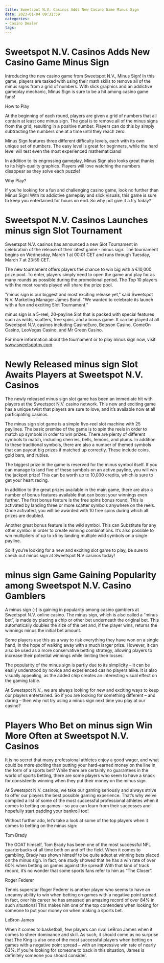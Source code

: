 ```yaml
---
title: Sweetspot N.V. Casinos Adds New Casino Game Minus Sign
date: 2023-01-04 09:31:59
categories:
- Casino Dealer
tags:
---
```



#  Sweetspot N.V. Casinos Adds New Casino Game Minus Sign

Introducing the new casino game from Sweetspot N.V., Minus Sign! In this game, players are tasked with using their math skills to remove all of the minus signs from a grid of numbers. With slick graphics and an addictive gameplay mechanic, Minus Sign is sure to be a hit among casino game fans!

How to Play

At the beginning of each round, players are given a grid of numbers that all contain at least one minus sign. The goal is to remove all of the minus signs from the grid, resulting in a positive number. Players can do this by simply subtracting the numbers one at a time until they reach zero.

Minus Sign features three different difficulty levels, each with its own unique set of numbers. The easy level is great for beginners, while the hard level will test even the most experienced mathematicians!

In addition to its engrossing gameplay, Minus Sign also looks great thanks to its high-quality graphics. Players will love watching the numbers disappear as they solve each puzzle!

Why Play?

If you’re looking for a fun and challenging casino game, look no further than Minus Sign! With its addictive gameplay and slick visuals, this game is sure to keep you entertained for hours on end. So why not give it a try today?

#  Sweetspot N.V. Casinos Launches minus sign Slot Tournament

Sweetspot N.V. casinos has announced a new Slot Tournament in celebration of the release of their latest game - minus sign. The tournament begins on Wednesday, March 1 at 00:01 CET and runs through Tuesday, March 7 at 23:59 CET.

The new tournament offers players the chance to win big with a €10,000 prize pool. To enter, players simply need to open the game and play for as many rounds as possible during the promotional period. The Top 10 players with the most rounds played will share the prize pool.

"minus sign is our biggest and most exciting release yet," said Sweetspot N.V. Marketing Manager James Bond. "We wanted to celebrate its launch with a fun and exciting Slot Tournament."

minus sign is a 5-reel, 20-payline Slot that is packed with special features such as wilds, scatters, free spins, and a bonus game. It can be played at all Sweetspot N.V. casinos including CasinoEuro, Betsson Casino, ComeOn Casino, LeoVegas Casino, and Mr Green Casino.

For more information about the tournament or to play minus sign now, visit www.sweetspotnv.com

#  Newly Released minus sign Slot Awaits Players at Sweetspot N.V. Casinos

The newly released minus sign slot game has been an immediate hit with players at the Sweetspot N.V. casino network. This new and exciting game has a unique twist that players are sure to love, and it’s available now at all participating casinos.

The minus sign slot game is a simple five-reel slot machine with 25 paylines. The basic premise of the game is to spin the reels in order to match up symbols in order to win prizes. There are plenty of different symbols to match, including cherries, bells, lemons, and plums. In addition to these traditional symbols, there are also a number of themed symbols that can payout big prizes if matched up correctly. These include coins, gold bars, and rubies.

The biggest prize in the game is reserved for the minus symbol itself. If you can manage to land five of these symbols on an active payline, you will win the jackpot prize! This can be worth up to 10,000 credits, which is sure to get your heart racing.

In addition to the great prizes available in the main game, there are also a number of bonus features available that can boost your winnings even further. The first bonus feature is the free spins bonus round. This is activated by landing three or more scatter symbols anywhere on the reels. Once activated, you will be awarded with 10 free spins during which all prizes are doubled.

Another great bonus feature is the wild symbol. This can Substitute for any other symbol in order to create winning combinations. It’s also possible to win multipliers of up to x5 by landing multiple wild symbols on a single payline.

So if you’re looking for a new and exciting slot game to play, be sure to check out minus sign at Sweetspot N.V casinos today!

#  minus sign Game Gaining Popularity among Sweetspot N.V. Casino Gamblers

A minus sign (-) is gaining in popularity among casino gamblers at Sweetspot N.V. online casino. The minus sign, which is also called a “minus bet”, is made by placing a chip or other bet underneath the original bet. This automatically doubles the size of the bet and, if the player wins, returns the winnings minus the initial bet amount.

Some players use this as a way to risk everything they have won on a single hand, in the hope of walking away with a much larger prize. However, it can also be used as a more conservative betting strategy, allowing players to increase their potential winnings while limiting their losses.

The popularity of the minus sign is partly due to its simplicity – it can be easily understood by novice and experienced casino players alike. It is also visually appealing, as the added chip creates an interesting visual effect on the gaming table.

At Sweetspot N.V., we are always looking for new and exciting ways to keep our players entertained. So if you are looking for something different – and daring – then why not try using a minus sign next time you play at our casino?

#  Players Who Bet on minus sign Win More Often at Sweetspot N.V. Casinos

It is no secret that many professional athletes enjoy a good wager, and what could be more exciting than putting your hard-earned money on the line in the form of a sports bet? While there are certainly no guarantees in the world of sports betting, there are some players who seem to have a knack for consistently winning when they put their money on the minus sign.

At Sweetspot N.V. casinos, we take our gaming seriously and always strive to offer our players the best possible gaming experience. That’s why we’ve compiled a list of some of the most successful professional athletes when it comes to betting on games – so you can learn from their successes and hopefully start padding your bankroll too!

Without further ado, let’s take a look at some of the top players when it comes to betting on the minus sign:

Tom Brady

The GOAT himself, Tom Brady has been one of the most successful NFL quarterbacks of all time both on and off the field. When it comes to gambling, Brady has shown himself to be quite adept at winning bets placed on the minus sign. In fact, one study showed that he has a win rate of over 60% when betting on games against the spread! With that kind of track record, it’s no wonder that some sports fans refer to him as “The Closer”.

Roger Federer

Tennis superstar Roger Federer is another player who seems to have an uncanny ability to win when betting on games with a negative point spread. In fact, over his career he has amassed an amazing record of over 84% in such situations! This makes him one of the top contenders when looking for someone to put your money on when making a sports bet.

LeBron James

When it comes to basketball, few players can rival LeBron James when it comes to sheer dominance and skill. As such, it should come as no surprise that The King is also one of the most successful players when betting on games with a negative point spread – with an impressive win rate of nearly 63%. If you’re looking for someone to back in this situation, James is definitely someone you should consider.